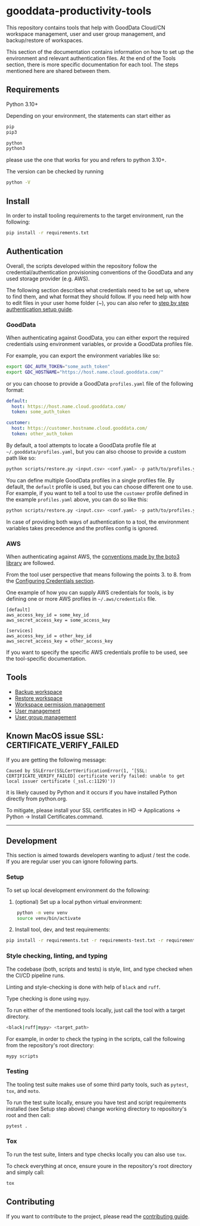 # gooddata-productivity-tools
This repository contains tools that help with GoodData Cloud/CN workspace management, user and user group management, and backup/restore of workspaces.

This section of the documentation contains information on how to set up the environment and relevant authentication files. At the end of the Tools section, there is more specific documentation for each tool. The steps mentioned here are shared between them.

## Requirements
Python 3.10+

Depending on your environment, the statements can start either as
```sh
pip  
pip3
```
```sh
python
python3
```
please use the one that works for you and refers to python 3.10+.

The version can be checked by running
```sh
python -V
```

## Install
In order to install tooling requirements to the target environment, run the following: 

```sh
pip install -r requirements.txt
```

## Authentication

Overall, the scripts developed within the repository follow the credential/authentication provisioning conventions of the GoodData and any used storage provider (e.g. AWS).

The following section describes what credentials need to be set up, where to find them, and what format they should follow. If you need help with how to edit files in your user home folder (~), you can also refer to [step by step authentication setup guide](docs/SETUPATUHENTICATION.md).


### GoodData
When authenticating against GoodData, you can either export the required credentials using environment variables, or provide a GoodData profiles file.

For example, you can export the environment variables like so:

```sh
export GDC_AUTH_TOKEN="some_auth_token"
export GDC_HOSTNAME="https://host.name.cloud.gooddata.com/"
```

or you can choose to provide a GoodData `profiles.yaml` file of the following format:

```yaml
default:
  host: https://host.name.cloud.gooddata.com/
  token: some_auth_token

customer:
  host: https://customer.hostname.cloud.gooddata.com/
  token: other_auth_token
```

By default, a tool attempts to locate a GoodData profile file at `~/.gooddata/profiles.yaml`, but you can also choose to provide a custom path like so:

```sh
python scripts/restore.py <input.csv> <conf.yaml> -p path/to/profiles.yaml
```

You can define multiple GoodData profiles in a single profiles file. By default, the `default` profile is used, but you can choose different one to use. For example, if you want to tell a tool to use the `customer` profile defined in the example `profiles.yaml` above, you can do so like this:

```sh
python scripts/restore.py <input.csv> <conf.yaml> -p path/to/profiles.yaml --profile customer
```

In case of providing both ways of authentication to a tool, the environment variables takes precedence and the profiles config is ignored.

### AWS

When authenticating against AWS, the [conventions made by the boto3 library](https://boto3.amazonaws.com/v1/documentation/api/latest/guide/credentials.html) are followed.

From the tool user perspective that means following the points 3. to 8. from the [Configuring Credentials section](https://boto3.amazonaws.com/v1/documentation/api/latest/guide/credentials.html#configuring-credentials).

One example of how you can supply AWS credentials for tools, is by defining one or more AWS profiles in `~/.aws/credentials` file.

```
[default]
aws_access_key_id = some_key_id
aws_secret_access_key = some_access_key

[services]
aws_access_key_id = other_key_id
aws_secret_access_key = other_access_key
```

If you want to specify the specific AWS credentials profile to be used, see the tool-specific documentation.

## Tools

- [Backup workspace](docs/BACKUP.md)
- [Restore workspace](docs/RESTORE.md)
- [Workspace permission management](docs/PERMISSION_MGMT.md)
- [User management](docs/USER_MGMT.md)
- [User group management](docs/USER_GROUP_MGMT.md)


## Known MacOS issue SSL: CERTIFICATE_VERIFY_FAILED

If you are getting the following message:

`Caused by SSLError(SSLCertVerificationError(1, ‘[SSL: CERTIFICATE_VERIFY_FAILED] certificate verify failed: unable to get local issuer certificate (_ssl.c:1129)'))`

it is likely caused by Python and it occurs if you have installed Python directly from python.org.

To mitigate, please install your SSL certificates in HD -> Applications -> Python -> Install Certificates.command.

---

## Development

This section is aimed towards developers wanting to adjust / test the code. If you are regular user you can ignore following parts.

### Setup
To set up local development environment do the following:

1. (optional) Set up a local python virtual environment:

```sh
    python -m venv venv
    source venv/bin/activate
```

2. Install tool, dev, and test requirements:

```sh
pip install -r requirements.txt -r requirements-test.txt -r requirements-dev.txt
```


### Style checking, linting, and typing
The codebase (both, scripts and tests) is style, lint, and type checked when the CI/CD pipeline runs.

Linting and style-checking is done with help of `black` and `ruff`.

Type checking is done using `mypy`.

To run either of the mentioned tools locally, just call the tool with a target directory.

```sh
<black|ruff|mypy> <target_path>
```

 For example, in order to check the typing in the scripts, call the following from the repository's root directory:

```sh
mypy scripts
```


### Testing
The tooling test suite makes use of some third party tools, such as `pytest`, `tox`, and `moto`.

To run the test suite locally, ensure you have test and script requirements installed (see Setup step above) change working directory to repository's root and then call:

```sh
pytest .
```


### Tox
To run the test suite, linters and type checks locally you can also use `tox`.

To check everything at once, ensure youre in the repository's root directory and simply call:

```sh
tox
```

## Contributing
If you want to contribute to the project, please read the [contributing guide](CONTRIBUTING.md).
